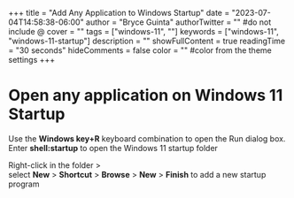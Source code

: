 +++
title = "Add Any Application to Windows Startup"
date = "2023-07-04T14:58:38-06:00"
author = "Bryce Guinta"
authorTwitter = "" #do not include @
cover = ""
tags = ["windows-11", ""]
keywords = ["windows-11", "windows-11-startup"]
description = ""
showFullContent = true
readingTime = "30 seconds"
hideComments = false
color = "" #color from the theme settings
+++

# Open any application on Windows 11 Startup

Use the **Windows key+R** keyboard combination to open the Run dialog box. Enter **shell:startup** to open the Windows 11 startup folder

Right-click in the folder > select **New** > **Shortcut** > **Browse** > **New** > **Finish** to add a new startup program

